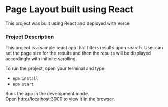 # Page Layout built using React

This project was built using React and deployed with Vercel

### Project Description

This project is a sample react app that filters results upon search. User can set the page size for the results and then the results will be displayed accordingly with inifinite scrolling.

To run the project, open your terminal and type:

- `npm install`
- `npm start`

Runs the app in the development mode.\
Open [http://localhost:3000](http://localhost:3000) to view it in the browser.
